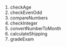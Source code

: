 1. checkAge
2. checkEvenOdd
3. compareNumbers
4. checkInteger
5. convertNumberToMonth
6. calculateShipping
7. gradeExam
